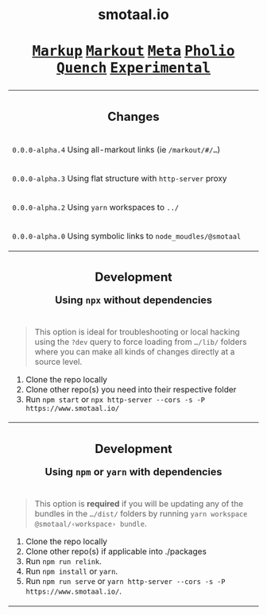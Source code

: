 <div align=center>

# smotaal.io

<h1>

**[<kbd>Markup</kbd>](/markup/README)**
**[<kbd>Markout</kbd>](/markout/README)**
**[<kbd>Meta</kbd>](/meta/README)**
**[<kbd>Pholio</kbd>](/pholio/)**
**[<kbd>Quench</kbd>](/quench/)**
**[<kbd>Experimental</kbd>](/experimental/ 'Live on the edge!')**

</h1>

<table>

<tbody><tr><th>

<h2 align=center>Changes</h2>

</th></tr><tr><td>

`0.0.0-alpha.4` Using all-markout links (ie `/markout/#/…`)

</td></tr><tr><td>

`0.0.0-alpha.3` Using flat structure with `http-server` proxy

</td></tr><tr><td>

`0.0.0-alpha.2` Using `yarn` workspaces to `../`

</td></tr><tr><td>

`0.0.0-alpha.0` Using symbolic links to `node_moudles/@smotaal`

</td></tr>

</tbody>

<tr><td hidden></td></tr>

<tbody><tr><th>

<h2>
<div>Development<div>
<sub>

Using `npx` without dependencies

</sub>
</h2>

</th></tr><tr><td>

<blockquote>

This option is ideal for troubleshooting or local hacking using the `?dev` query to force loading from `…/lib/` folders where you can make all kinds of changes directly at a source level.

</blockquote>

1. Clone the repo locally
2. Clone other repo(s) you need into their respective folder
3. Run `npm start` or `npx http-server --cors -s -P https://www.smotaal.io/`

</td></tr></tbody>

<tr><td hidden></td></tr>

<tbody><tr><th>

<h2>
<div>Development<div>
<sub>

Using `npm` or `yarn` with dependencies

</sub>
</h2>

</th></tr><tr><td>

<blockquote>

This option is **required** if you will be updating any of the bundles in the `…/dist/` folders by running `yarn workspace @smotaal/‹workspace› bundle`.

</blockquote>

1. Clone the repo locally
2. Clone other repo(s) if applicable into ./packages
3. Run `npm run relink`.
4. Run `npm install` or `yarn`.
5. Run `npm run serve` or `yarn http-server --cors -s -P https://www.smotaal.io/`.

<!-- # **[`smotaal.io`](./)** [<kbd>github</kbd>](https://github.com/SMotaal/smotaal.github.io/ 'SMotaal/smotaal.github.io') -->

</td></tr></table>

</div>
